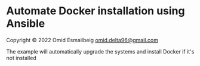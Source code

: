 # Automate Docker installation using Ansible

Copyright &copy; 2022 Omid Esmailbeig <omid.delta96@gmail.com>

The example will automatically upgrade the systems and install Docker
if it's not installed
